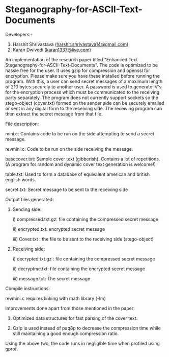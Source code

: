 Steganography-for-ASCII-Text-Documents
======================================
Developers:-
1. Harshit Shrivastava (harshit.shrivastava14@gmail.com)
2. Karan Dwivedi (karan1337@live.com)

An implementation of the research paper titled "Enhanced Text Steganography-for-ASCII-Text-Documents". The code is optimized to be hassle free for the user. It uses gzip for compression and openssl for encryption. Please make sure you have these installed before running the program. With this, a user can send secret messages of a maximum length of 210 bytes securely to another user. A password is used to generate IV's for the encryption process which must be communicated to the receiving party separately. The program does not currently support sockets so the stego-object (cover.txt) formed on the sender side can be securely emailed or sent in any digital form to the receiving side. The receiving program can then extract the secret message from that file.

File description:

mini.c: Contains code to be run on the side attempting to send a secret message.

revmini.c: Code to be run on the side receiving the message.

basecover.txt: Sample cover text (gibberish). Contains a lot of repetitions. (A program for random and dynamic cover text generation is welcome!)

table.txt: Used to form a database of equivalent american and british english words.

secret.txt: Secret message to be sent to the receiving side

Output files generated:

1. Sending side:

    i) compressed.txt.gz: file containing the compressed secret message

    ii) encrypted.txt: encrypted secret message
    
    iii) Cover.txt : the file to be sent to the receiving side (stego-object)
    

2. Receiving side:

    i) decrypted.txt.gz : file containing the compressed secret message

    ii) decryptme.txt: file containing the encrypted secret message
    
    iii) message.txt: The secret message
    

Compile instructions:

revmini.c requires linking with math library (-lm)

Improvements done apart from those mentioned in the paper:

1. Optimized data structures for fast parsing of the cover text.

2. Gzip is used instead of paq8p to decrease the compression time while still maintaining a good enough compression ratio.

Using the above two, the code runs in negligible time when profiled using gprof.
